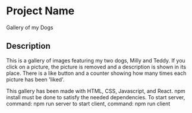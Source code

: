 # Project Name
Gallery of my Dogs

## Description
This is a gallery of images featuring my two dogs, Milly and Teddy. If you click on a picture, the picture is removed and a description is shown in its place. 
There is a like button and a counter showing how many times each picture has been 'liked'.

This gallery has been made with HTML, CSS, Javascript, and React.
npm install must be done to satisfy the needed dependencies.
To start server, command: npm run server 
to start client, command: npm run client
